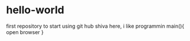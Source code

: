 # hello-world
first repository to start using git hub
shiva here, i like programmin
main(){
open browser
}
